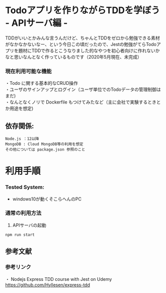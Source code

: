 # Todoアプリを作りながらTDDを学ぼう - APIサーバ編 -

TDDがいいとかみんな言うんだけど、ちゃんとTDDをゼロから勉強できる素材がなかなかないなー、という今日この頃だったので、Jestの勉強がてらTodoアプリを題材にTDDで作るとこうなりました的なやつを初心者向けに作れないかなと思いなんとなく作っているものです（2020年5月現在、未完成）


### 現在利用可能な機能

・Todo に関する基本的なCRUD操作  
・ユーザのサインアップとログイン（ユーザ単位でのTodoデータの管理制御はまだ)  
・なんとなくノリで Dockerfile もつけてみたなど（主に会社で実験するときとか用途を想定)  

## 依存関係:

    Node.js ：12以降
    MongoDB : Cloud MongoDB等の利用を想定
    その他については package.json 参照のこと


# 利用手順

### Tested System:
* windows10が動くそこらへんのPC

### 通常の利用方法
1. APIサーバの起動

```bash:
npm run start
```


## 参考文献

### 参考リンク

・ Nodejs Express TDD course with Jest on Udemy
https://github.com/Hyllesen/express-tdd